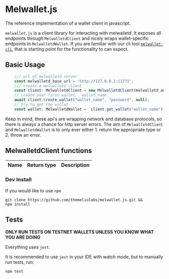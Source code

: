 # Melwallet.js

The reference implementation of a wallet client in javascript.

`melwallet.js` is a client library for interacting with melwalletd. It exposes all endpoints through `MelwalletdClient` and nicely wraps wallet-specific endpoints in `MelwalletdWallet`. If you are familiar with our cli tool [`melwallet-cli`](https://github.com/themeliolabs/melwallet-client), that is starting point for the functionality to can expect.


## Basic Usage


```ts
    /// url of melwalletd server
    const melwalletd_base_url = 'http://127.0.0.1:11773';
    /// create a melwalletd client
    const client: MelwalletdClient = new MelwalletdClient(melwalletd_addr);
    // create your first wallet, `wallet_name`
    await client.create_wallet("wallet_name", "password", null);
    // try to get the wallet
    const wallet: MelwalletdWallet =  client.get_wallet("wallet_name");
```

Keep in mind, these api's are wrapping network and database protocols, so there is always a chance for http server errors. The aim of `MelwalletdClient` and `MelwalletdWallet` is to only ever either 1. return the appropriate type or 2. throw an error.

## MelwalletdClient functions

| Name | Return type| Description|
--- | --- | ---













### Dev Install
If you would like to use `npm`

```
git clone https://github.com/themeliolabs/melwallet.js.git &&
npm install 
```

## Tests

**ONLY RUN TESTS ON TESTNET WALLETS UNLESS YOU KNOW WHAT YOU ARE DOING**

Everything uses `jest`.

It is recommended to use `jest` in your IDE with watch mode, but to manually run tests, run:

```
npm test
```

